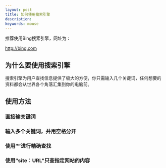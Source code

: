 ```yaml
---
layout: post
title: 如何使用搜索引擎
description: 
keywords: mouse
---
```


推荐使用Bing搜索引擎，网址为：

<http://bing.com>

## 为什么要使用搜索引擎
搜索引擎为用户查找信息提供了极大的方便，你只需输入几个关键词，任何想要的资料都会从世界各个角落汇集到你的电脑前。

## 使用方法

### 直接输关键词

### 输入多个关键词，并用空格分开

### 使用“”进行精确查找

### 使用“site：URL”只查指定网站的内容
